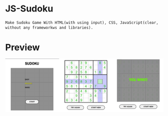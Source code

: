 # JS-Sudoku

    Make Sudoku Game With HTML(with using input), CSS, JavaScript(clear, without any frameworkws and libraries).

# Preview

<img src="https://raw.githubusercontent.com/Lexinc/JS-Sudoku/master/project_preview.jpg" alt="project_preview">
    